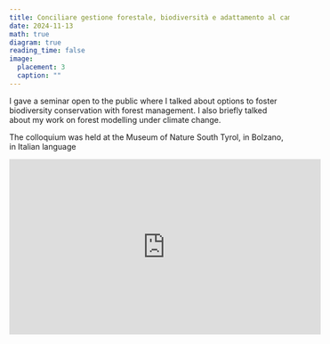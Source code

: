 ```yaml
---
title: Conciliare gestione forestale, biodiversità e adattamento al cambiamento climatico - mission impossible?
date: 2024-11-13
math: true
diagram: true
reading_time: false  
image:
  placement: 3
  caption: ""
---
```


I gave a seminar open to the public where I talked about options to foster biodiversity conservation with forest management. I also briefly talked about my work on forest modelling under climate change. 

The colloquium was held at the Museum of Nature South Tyrol, in Bolzano, in Italian language

<iframe width="560" height="315" src="https://www.youtube.com/embed/cw2O_LuHsVg?si=opH5xWoYcxl7C9TK" title="YouTube video player" frameborder="0" allow="accelerometer; autoplay; clipboard-write; encrypted-media; gyroscope; picture-in-picture; web-share" referrerpolicy="strict-origin-when-cross-origin" allowfullscreen></iframe>


